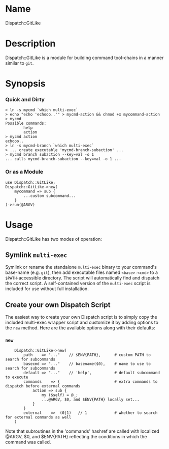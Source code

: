 Name
====
Dispatch::GitLike

Description
===========
Dispatch::GitLike is a module for building command tool-chains in a manner similar to `git`.

Synopsis
========

### Quick and Dirty
    > ln -s mycmd `which multi-exec`
    > echo "echo 'echooo..'" > mycmd-action && chmod +x mycommand-action
    > mycmd
    Possible commands:
            help
            action
    > mycmd action
    echooo..
    > ln -s mycmd-branch `which multi-exec`
    > ... create executable 'mycmd-branch-subaction' ...
    > mycmd branch subaction --key=val -o 1
    ... calls mycmd-branch-subaction --key=val -o 1 ...

### Or as a Module

    use Dispatch::GitLike;
    Dispatch::GitLike->new(
        mycommand => sub {
            ...custom subcommand...
        }
    )->run(@ARGV)

Usage
=====
Dispatch::GitLike has two modes of operation:

Symlink `multi-exec`
-------------------
Symlink or rename the standalone `multi-exec` binary to your command's base-name (e.g. `git`), then add executable files named `<base>-<cmd>` to a `$PATH`-accessible directory.  The script will automatically find and dispatch the correct script.  A self-contained version of the `multi-exec` script is included for use without full installation.

Create your own Dispatch Script
-------------------------------
The easiest way to create your own Dispatch script is to simply copy the included multi-exec wrapper script and customize it by adding options to the `new` method. Here are the available options along with their defaults:

### `new` ###
        Dispatch::GitLike->new(
            path    => "..."    // $ENV{PATH},      # custom PATH to search for subcommands
            basecmd => "..."    // basename($0),    # name to use to search for subcommands
            default => "..."    // 'help',          # default subcommand to execute
            commands    => {                        # extra commands to dispatch before external commands
                action => sub {
                    my ($self) = @_;
                    ...@ARGV, $0, and $ENV{PATH} locally set...
                }
            }
            external    =>  (0|1)   // 1            # whether to search for external commands as well
        )

Note that subroutines in the 'commands' hashref are called with localized @ARGV, $0, and $ENV{PATH} reflecting the conditions in which the command was called.
